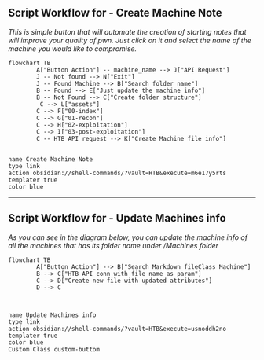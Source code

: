 
## Script Workflow  for  - Create Machine Note

*This is simple button that will automate the creation of starting notes that will improve your quality of pwn. Just click on it and select the name of the machine you would like to compromise.*

```mermaid
flowchart TB
        A["Button Action"] -- machine_name --> J["API Request"]
        J -- Not found --> N["Exit"]
	    J -- Found Machine --> B["Search folder name"]
        B -- Found --> E["Just update the machine info"]
        B -- Not Found --> C["Create folder structure"]
         C --> L["assets"]
        C --> F["00-index"]
        C --> G["01-recon"]
        C --> H["02-exploitation"]
        C --> I["03-post-exploitation"]
        C -- HTB API request --> K["Create Machine file info"]
  
```


```button
name Create Machine Note
type link
action obsidian://shell-commands/?vault=HTB&execute=m6e17y5rts
templater true
color blue
```


---------------------

## Script Workflow  for  - Update Machines info
*As you can see in the diagram below, you can update the machine info of all the machines that has its folder name under /Machines folder*

```mermaid
flowchart TB
        A["Button Action"] --> B["Search Markdown fileClass Machine"]
        B --> C["HTB API conn with file name as param"]
        C --> D["Create new file with updated attributes"]
		D --> C
        
	
```


```button
name Update Machines info
type link
action obsidian://shell-commands/?vault=HTB&execute=usnoddh2no
templater true
color blue
Custom Class custom-buttom
```





